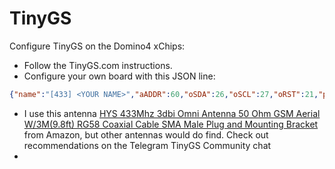 # TinyGS
Configure TinyGS on the Domino4 xChips:
- Follow the TinyGS.com instructions.
- Configure your own board with this JSON line:
```JSON
{"name":"[433] <YOUR NAME>","aADDR":60,"oSDA":26,"oSCL":27,"oRST":21,"pBut":35,"led":21,"radio":1,"lNSS":15,"lDIO0":33,"lDIO1":21,"lBUSSY":21,"lRST":18,"lMISO":12,"lMOSI":13,"lSCK":14,"lTCXOV":0.0}
```
- I use this antenna [HYS 433Mhz 3dbi Omni Antenna 50 Ohm GSM Aerial W/3M(9.8ft) RG58 Coaxial Cable SMA Male Plug and Mounting Bracket](https://www.amazon.com/gp/product/B086YV2QLS) from Amazon, but other antennas would do find. Check out recommendations on the Telegram TinyGS Community chat
- 

